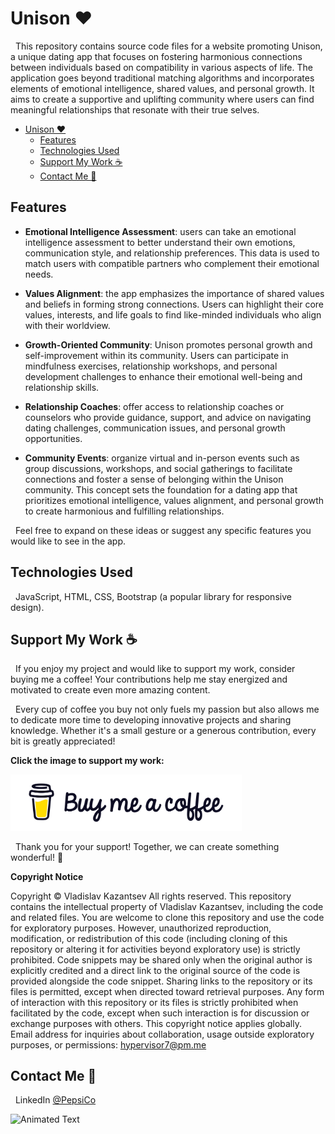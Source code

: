 # Unison ❤

&nbsp;&nbsp;This repository contains source code files for a website promoting Unison, a unique dating app that focuses on fostering harmonious connections between individuals based on compatibility in various aspects of life. The application goes beyond traditional matching algorithms and incorporates elements of emotional intelligence, shared values, and personal growth. It aims to create a supportive and uplifting community where users can find meaningful relationships that resonate with their true selves.

- [Unison ❤](#unison-)
  - [Features](#features)
  - [Technologies Used](#technologies-used)
  - [Support My Work ☕](#support-my-work-)
  - [Contact Me 💬](#contact-me-)

## Features

- **Emotional Intelligence Assessment**: users can take an emotional intelligence assessment to better understand their own emotions, communication style, and relationship preferences. This data is used to match users with compatible partners who complement their emotional needs.

- **Values Alignment**: the app emphasizes the importance of shared values and beliefs in forming strong connections. Users can highlight their core values, interests, and life goals to find like-minded individuals who align with their worldview.

- **Growth-Oriented Community**: Unison promotes personal growth and self-improvement within its community. Users can participate in mindfulness exercises, relationship workshops, and personal development challenges to enhance their emotional well-being and relationship skills.

- **Relationship Coaches**: offer access to relationship coaches or counselors who provide guidance, support, and advice on navigating dating challenges, communication issues, and personal growth opportunities.

- **Community Events**: organize virtual and in-person events such as group discussions, workshops, and social gatherings to facilitate connections and foster a sense of belonging within the Unison community. This concept sets the foundation for a dating app that prioritizes emotional intelligence, values alignment, and personal growth to create harmonious and fulfilling relationships.

&nbsp;&nbsp;Feel free to expand on these ideas or suggest any specific features you would like to see in the app.

## Technologies Used

&nbsp;&nbsp;JavaScript, HTML, CSS, Bootstrap (a popular library for responsive design).

## Support My Work ☕

&nbsp;&nbsp;If you enjoy my project and would like to support my work, consider buying me a coffee! Your contributions help me stay energized and motivated to create even more amazing content.

&nbsp;&nbsp;Every cup of coffee you buy not only fuels my passion but also allows me to dedicate more time to developing innovative projects and sharing knowledge. Whether it's a small gesture or a generous contribution, every bit is greatly appreciated!

**Click the image to support my work:**

<a href="https://coff.ee/cocacola">
  <img src="assets/coffee.jpg" width="370" height="auto" alt="Buy Me a Coffee"/>
</a>

&nbsp;&nbsp;Thank you for your support! Together, we can create something wonderful! 💖

**Copyright Notice**

Copyright © Vladislav Kazantsev
All rights reserved.
This repository contains the intellectual property of Vladislav Kazantsev, including the code and related files.
You are welcome to clone this repository and use the code for exploratory purposes.
However, unauthorized reproduction, modification, or redistribution of this code (including cloning of this repository or altering it for activities beyond exploratory use) is strictly prohibited.
Code snippets may be shared only when the original author is explicitly credited and a direct link to the original source of the code is provided alongside the code snippet.
Sharing links to the repository or its files is permitted, except when directed toward retrieval purposes.
Any form of interaction with this repository or its files is strictly prohibited when facilitated by the code, except when such interaction is for discussion or exchange purposes with others.
This copyright notice applies globally.
Email address for inquiries about collaboration, usage outside exploratory purposes, or permissions: [hypervisor7@pm.me](mailto:hypervisor7@pm.me)

<a name="contact-me"></a>

## Contact Me 💬

&nbsp;&nbsp;LinkedIn [@PepsiCo](https://www.linkedin.com/in/PepsiCo/)

![Animated Text](https://readme-typing-svg.demolab.com/?lines=Web+Developer;Internet+Sommelier;Passionate+Athlete;Caring+Environmentalist;Human)
